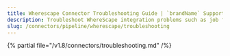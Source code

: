 ```yaml
---
title: Wherescape Connector Troubleshooting Guide | `brandName` Support
description: Troubleshoot WhereScape integration problems such as job fetch errors, schema mismatches, or missing lineage.
slug: /connectors/pipeline/wherescape/troubleshooting
---
```


{% partial file="/v1.8/connectors/troubleshooting.md" /%}
